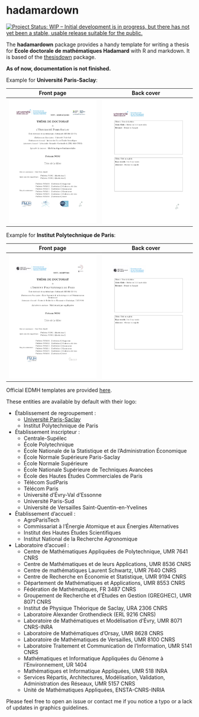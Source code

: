 
<!-- README.md is generated from README.Rmd. Please edit that file -->

# hadamardown

<!-- badges: start -->

[![Project Status: WIP – Initial development is in progress, but there
has not yet been a stable, usable release suitable for the
public.](https://www.repostatus.org/badges/latest/wip.svg)](https://www.repostatus.org/#wip)
<!-- badges: end -->

The **hadamardown** package provides a handy template for writing a
thesis for **Ecole doctorale de mathématiques Hadamard** with R and
markdown. It is based of the
[thesisdown](https://github.com/ismayc/thesisdown) package.

**As of now, documentation is not finished.**

Example for **Université
Paris-Saclay**:

|                Front page                 |                Back cover                 |
| :---------------------------------------: | :---------------------------------------: |
| <img src="inst/img/output_saclay_1.jpg"/> | <img src="inst/img/output_saclay_2.jpg"/> |

Example for **Institut Polytechnique de
Paris**:

|               Front page               |               Back cover               |
| :------------------------------------: | :------------------------------------: |
| <img src="inst/img/output_ipp_1.jpg"/> | <img src="inst/img/output_ipp_2.jpg"/> |

Official EDMH templates are provided
[here](https://www.universite-paris-saclay.fr/fr/formation/doctorat/ecole-doctorale-de-mathematiques-hadamard-edmh#page-de-garde-des-theses-de-l-edmh).

These entities are available by default with their logo:

  - Établissement de regroupement :
      - [Université
        Paris-Saclay](%22inst/rmarkdown/templates/edmh_thesis/skeleton/logos/edmhsaclay.jpg%22)
      - Institut Polytechnique de Paris
  - Établissement inscripteur :
      - Centrale-Supélec
      - École Polytechnique
      - École Nationale de la Statistique et de l’Administration
        Économique
      - École Normale Supérieure Paris-Saclay
      - École Normale Supérieure
      - École Nationale Supérieure de Techniques Avancées
      - École des Hautes Études Commerciales de Paris
      - Télécom SudParis
      - Télécom Paris
      - Université d’Évry-Val d’Essonne
      - Université Paris-Sud
      - Université de Versailles Saint-Quentin-en-Yvelines
  - Établissement d’accueil :
      - AgroParisTech
      - Commissariat à l’Énergie Atomique et aux Énergies Alternatives
      - Institut des Hautes Études Scientifiques
      - Institut National de la Recherche Agronomique
  - Laboratoire d’accueil :
      - Centre de Mathématiques Appliquées de Polytechnique, UMR 7641
        CNRS
      - Centre de Mathématiques et de leurs Applications, UMR 8536 CNRS
      - Centre de mathématiques Laurent Schwartz, UMR 7640 CNRS
      - Centre de Recherche en Économie et Statistique, UMR 9194 CNRS
      - Département de Mathématiques et Applications, UMR 8553 CNRS
      - Fédération de Mathématiques, FR 3487 CNRS
      - Groupement de Recherche et d’Études en Gestion (GREGHEC), UMR
        8071 CNRS
      - Institut de Physique Théorique de Saclay, URA 2306 CNRS
      - Laboratoire Alexander Grothendieck (ERL 9216 CNRS)
      - Laboratoire de Mathématiques et Modélisation d’Évry, UMR 8071
        CNRS-INRA
      - Laboratoire de Mathématiques d’Orsay, UMR 8628 CNRS
      - Laboratoire de Mathématiques de Versailles, UMR 8100 CNRS
      - Laboratoire Traitement et Communication de l’Information, UMR
        5141 CNRS
      - Mathématiques et Informatique Appliquées du Génome à
        l’Environnement, UR 1404
      - Mathématiques et Informatique Appliquées, UMR 518 INRA
      - Services Répartis, Architectures, Modélisation, Validation,
        Administration des Réseaux, UMR 5157 CNRS
      - Unité de Mathématiques Appliquées, ENSTA-CNRS-INRIA

Please feel free to open an issue or contact me if you notice a typo or
a lack of updates in graphics guidelines.
